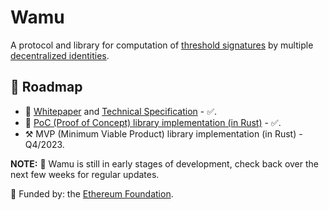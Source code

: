 # Wamu

A protocol and library for computation of [threshold signatures](https://academy.binance.com/en/articles/threshold-signatures-explained) by multiple [decentralized identities](https://ethereum.org/en/decentralized-identity/).

## 🚀 Roadmap
- 📖 [Whitepaper](https://wamu.tech/whitepaper) and [Technical Specification](https://wamu.tech/specification) - ✅.
- 🔬 [PoC (Proof of Concept) library implementation (in Rust)](https://github.com/wamutech/wamu-rs) - ✅.
- ⚒️ MVP (Minimum Viable Product) library implementation (in Rust) - Q4/2023.

**NOTE:** 🚧 Wamu is still in early stages of development, check back over the next few weeks for regular updates.

🌱 Funded by: the [Ethereum Foundation](https://esp.ethereum.foundation/).